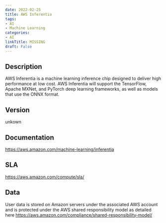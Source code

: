 ```yaml
---
date: 2022-02-25
title: AWS Inferentia
tags: 
- AI
- Machine Learning
categories: 
- AI
linkTitle: MISSING
draft: False
---
```


## Description

AWS Inferentia is a machine learning inference chip designed to deliver high performance at low cost. AWS Inferentia will support the TensorFlow, Apache MXNet, and PyTorch deep learning frameworks, as well as models that use the ONNX format.

## Version

unkown

## Documentation

https://aws.amazon.com/machine-learning/inferentia

## SLA

https://aws.amazon.com/compute/sla/

## Data

User data is stored on Amazon servers under the associated AWS account and is protected under the AWS shared responsibility model as detailed here https://aws.amazon.com/compliance/shared-responsibility-model/
